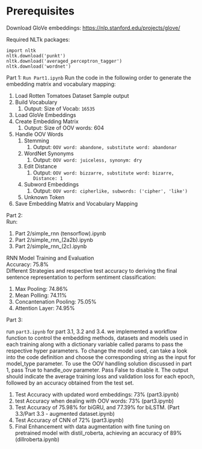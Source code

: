 # Prerequisites
Download GloVe embeddings: https://nlp.stanford.edu/projects/glove/

Required NLTk packages:
```
import nltk
nltk.download('punkt')
nltk.download('averaged_perceptron_tagger')
nltk.download('wordnet')
```

Part 1: ```Run Part1.ipynb```
Run the code in the following order to generate the embedding matrix and vocabulary mapping:
1. Load Rotten Tomatoes Dataset
Sample output
1. Build Vocabulary
   1. Output: Size of Vocab: ```16535```
1. Load GloVe Embeddings
1. Create Embedding Matrix
    1. Output: Size of OOV words: 604
1. Handle OOV Words
   1. Stemming
      1. Output: ```OOV word: abandone, substitute word: abandonar```
   1. WordNet Synonyms
      1. Output: ```OOV word: juiceless, synonym: dry```
   1. Edit Distance
      1. Output: ```OOV word: bizzarre, substitute word: bizarre, Distance: 1```
   1. Subword Embeddings
      1. Output: ```OOV word: cipherlike, subwords: ('cipher', 'like')```
   1. Unknown Token
1. Save Embedding Matrix and Vocabulary Mapping

Part 2: <br>
Run: 
1) Part 2/simple_rnn (tensorflow).ipynb
2) Part 2/simple_rnn_(2a2b).ipynb
3) Part 2/simple_rnn_(2c).ipynb

RNN Model Training and Evaluation <br>
Accuracy: 75.8% <br>
Different Strategies and respective test accuracy to deriving the final sentence representation to perform sentiment classification:
1) Max Pooling: 74.86%
2) Mean Polling: 74.11%
3) Concantenation Pooling: 75.05%
4) Attention Layer: 74.95%


Part 3:

run ```part3.ipynb``` for part 3.1, 3.2 and 3.4.
we implemented a workflow function to control the embedding methods, datasets and models used in each training along with a dictionary variable called params to pass the respective hyper parameters. To change the model used, can take a look into the code definition and choose the corresponding string as the input for model_type parameter. To use the OOV handling solution discussed in part 1, pass True to handle_oov parameter. Pass False to disable it. The output should indicate the average training loss and validation loss for each epoch, followed by an accuracy obtained from the test set.

1) Test Accuracy with updated word embeddings: 73% (part3.ipynb)
2) test Accuracy when dealing with OOV words: 73% (part3.ipynb)
3) Test Accuracy of 75.98% for biGRU, and 77.39% for biLSTM. (Part 3.3/Part 3.3 - augmented dataset.ipynb)
4) Test Accuracy of CNN of 72% (part3.ipynb)
5) Final Enhancement with data augmentation with fine tuning on pretrained model with distil_roberta, achieving an accuracy of 89% (dillroberta.ipynb)
